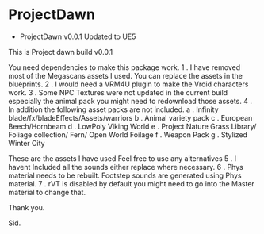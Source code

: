 # ProjectDawn
- ProjectDawn v0.0.1 Updated to UE5

This is Project dawn build v0.0.1 

You need dependencies to make this package work.
1 . I have removed most of the Megascans assets I used. You can replace the assets in the blueprints.
2 . I would need a VRM4U plugin to make the Vroid characters work. 
3 . Some NPC Textures were not updated in the current build especially the animal pack you might need to redownload those assets.
4 . In addition the following asset packs are not included.
    a . Infinity blade/fx/bladeEffects/Assets/warriors
    b . Animal variety pack
    c . European Beech/Hornbeam
    d . LowPoly Viking World
    e . Project Nature Grass Library/ Foliage collection/ Fern/ Open World Foilage
    f . Weapon Pack
    g . Stylized Winter City

These are the assets I have used Feel free to use any alternatives
5 . I havent Included all the sounds either replace where necessary.
6 . Phys material needs to be rebuilt. Footstep sounds are generated using Phys material.
7 . rVT is disabled by default you might need to go into the Master material to change that.

Thank you.

Sid.
